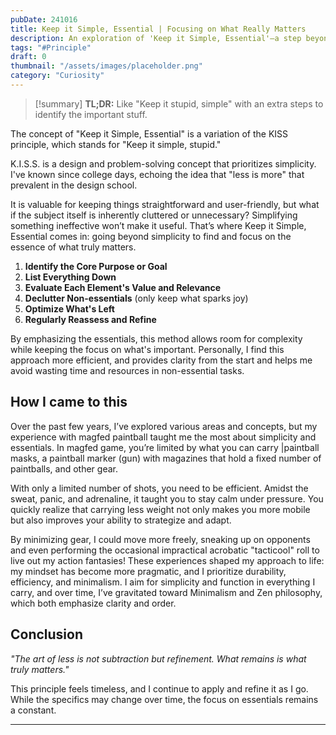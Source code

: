 ```yaml
---
pubDate: 241016
title: Keep it Simple, Essential | Focusing on What Really Matters
description: An exploration of 'Keep it Simple, Essential'—a step beyond the KISS principle. Learn how this approach helps identify what truly matters and why I adopted it.
tags: "#Principle"
draft: 0
thumbnail: "/assets/images/placeholder.png" 
category: "Curiosity"
---
```



> [!summary] **TL;DR:**
> Like "Keep it stupid, simple" with an extra steps to identify the important stuff.

The concept of "Keep it Simple, Essential" is a variation of the KISS principle, which stands for "Keep it simple, stupid."

K.I.S.S. is a design and problem-solving concept that prioritizes simplicity. I've known since college days, echoing the idea that "less is more" that prevalent in the design school.

It is valuable for keeping things straightforward and user-friendly, but what if the subject itself is inherently cluttered or unnecessary? Simplifying something ineffective won’t make it useful. That’s where Keep it Simple, Essential comes in: going beyond simplicity to find and focus on the essence of what truly matters.

1. **Identify the Core Purpose or Goal**
2. **List Everything Down**
3. **Evaluate Each Element's Value and Relevance**
4. **Declutter Non-essentials** (only keep what sparks joy)
5. **Optimize What's Left**
6. **Regularly Reassess and Refine**

By emphasizing the essentials, this method allows room for complexity while keeping the focus on what's important. Personally, I find this approach more efficient, and provides clarity from the start and helps me avoid wasting time and resources in non-essential tasks.

## How I came to this

Over the past few years, I’ve explored various areas and concepts, but my experience with magfed paintball taught me the most about simplicity and essentials. In magfed game, you’re limited by what you can carry  |paintball masks, a paintball marker (gun) with magazines that hold a fixed number of paintballs, and other gear.

With only a limited number of shots, you need to be efficient. Amidst the sweat, panic, and adrenaline, it taught you to stay calm under pressure. You quickly realize that carrying less weight not only makes you more mobile but also improves your ability to strategize and adapt.

By minimizing gear, I could move more freely, sneaking up on opponents and even performing the occasional impractical acrobatic "tacticool" roll to live out my action fantasies! These experiences shaped my approach to life: my mindset has become more pragmatic, and I prioritize durability, efficiency, and minimalism. I aim for simplicity and function in everything I carry, and over time, I’ve gravitated toward Minimalism and Zen philosophy, which both emphasize clarity and order.

## Conclusion

*"The art of less is not subtraction but refinement. What remains is what truly matters."*

This principle feels timeless, and I continue to apply and refine it as I go. While the specifics may change over time, the focus on essentials remains a constant.


---

